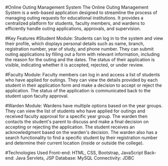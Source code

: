 #Online Outing Management System
The Online Outing Management System is a web-based application designed to streamline the process of managing outing requests for educational institutions. It provides a centralized platform for students, faculty members, and wardens to efficiently handle outing applications, approvals, and supervision.

#Key Features
#Student Module:
Students can log in to the system and view their profile, which displays personal details such as name, branch, registration number, year of study, and phone number. They can submit outing applications by filling out a form with relevant information, including the reason for the outing and the dates. The status of their application is visible, indicating whether it is accepted, rejected, or under review.

#Faculty Module:
Faculty members can log in and access a list of students who have applied for outings. They can view the details provided by each student in their application form and make a decision to accept or reject the application. The status of the application is communicated back to the student upon faculty approval.

#Warden Module:
Wardens have multiple options based on the year groups. They can view the list of students who have applied for outings and received faculty approval for a specific year group. The warden then contacts the student's parent to discuss and make a final decision on accepting or rejecting the application. The student receives an acknowledgment based on the warden's decision. The warden also has a search functionality to find a specific student by their registration number and determine their current location (inside or outside the college).

#Technologies Used
Front-end: HTML, CSS, Bootstrap, JavaScript
Back-end: Java Servlets, JSP
Database: MySQL
Connectivity: JDBC

